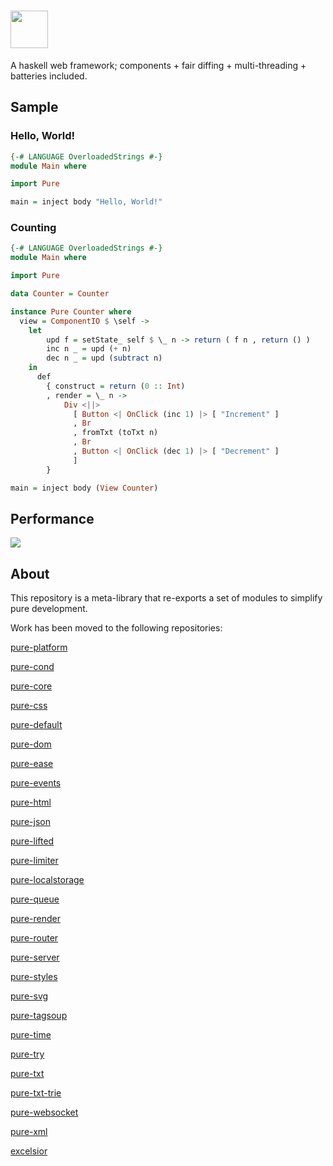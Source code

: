 # <a href='https://github.com/grumply/pure'><img src='https://raw.githubusercontent.com/grumply/pure/master/assets/logo.svg' height='60'></a>

A haskell web framework; components + fair diffing + multi-threading + batteries included.

## Sample

### Hello, World!

```haskell
{-# LANGUAGE OverloadedStrings #-}
module Main where

import Pure

main = inject body "Hello, World!"
```

### Counting

```haskell
{-# LANGUAGE OverloadedStrings #-}
module Main where

import Pure

data Counter = Counter

instance Pure Counter where
  view = ComponentIO $ \self ->
    let
        upd f = setState_ self $ \_ n -> return ( f n , return () )
        inc n _ = upd (+ n)
        dec n _ = upd (subtract n)
    in
      def
        { construct = return (0 :: Int)
        , render = \_ n ->
            Div <||>
              [ Button <| OnClick (inc 1) |> [ "Increment" ]
              , Br
              , fromTxt (toTxt n)
              , Br
              , Button <| OnClick (dec 1) |> [ "Decrement" ]
              ]
        }

main = inject body (View Counter)
```

## Performance

<img src='https://raw.githubusercontent.com/grumply/pure/ab5517253f689e5f40e3d4c5a074281764046203/assets/benchmarks_results.png'>

## About

This repository is a meta-library that re-exports a set of modules to simplify pure development.

Work has been moved to the following repositories:

[pure-platform](https://github.com/grumply/pure-platform) 

[pure-cond](https://github.com/grumply/pure-cond)

[pure-core](https://github.com/grumply/pure-core)

[pure-css](https://github.com/grumply/pure-css)

[pure-default](https://github.com/grumply/pure-default)

[pure-dom](https://github.com/grumply/pure-dom)

[pure-ease](https://github.com/grumply/pure-ease)

[pure-events](https://github.com/grumply/pure-events)

[pure-html](https://github.com/grumply/pure-html)

[pure-json](https://github.com/grumply/pure-json)

[pure-lifted](https://github.com/grumply/pure-lifted)

[pure-limiter](https://github.com/grumply/pure-limiter)

[pure-localstorage](https://github.com/grumply/pure-localstorage)

[pure-queue](https://github.com/grumply/pure-queue)

[pure-render](https://github.com/grumply/pure-render)

[pure-router](https://github.com/grumply/pure-router)

[pure-server](https://github.com/grumply/pure-server)

[pure-styles](https://github.com/grumply/pure-styles)

[pure-svg](https://github.com/grumply/pure-svg)

[pure-tagsoup](https://github.com/grumply/pure-tagsoup)

[pure-time](https://github.com/grumply/pure-time)

[pure-try](https://github.com/grumply/pure-try)

[pure-txt](https://github.com/grumply/pure-txt)

[pure-txt-trie](https://github.com/grumply/pure-txt-trie)

[pure-websocket](https://github.com/grumply/pure-websocket)

[pure-xml](https://github.com/grumply/pure-xml)

[excelsior](https://github.com/grumply/excelsior)
